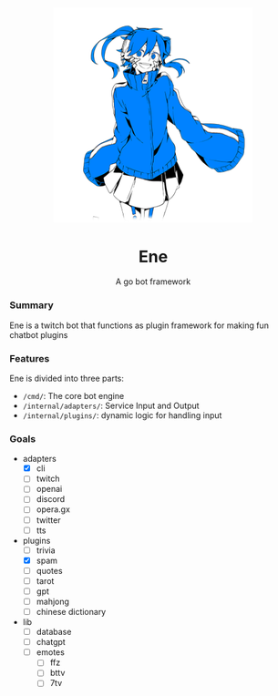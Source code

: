 <p align="center">
  <img src="./web/ene/ene.png" width="350"/>
</p>
<h1 align="center">Ene</h1>
<p align="center">A go bot framework</p>

### Summary
Ene is a twitch bot that functions as plugin framework for making fun chatbot plugins

### Features
Ene is divided into three parts:
* `/cmd/`: The core bot engine
* `/internal/adapters/`: Service Input and Output
* `/internal/plugins/`: dynamic logic for handling input

### Goals

* adapters
  - [x] cli
  - [ ] twitch
  - [ ] openai
  - [ ] discord
  - [ ] opera.gx
  - [ ] twitter
  - [ ] tts
* plugins
  - [ ] trivia
  - [x] spam
  - [ ] quotes
  - [ ] tarot
  - [ ] gpt
  - [ ] mahjong
  - [ ] chinese dictionary
* lib 
  - [ ] database
  - [ ] chatgpt
  - [ ] emotes
    - [ ] ffz
    - [ ] bttv
    - [ ] 7tv